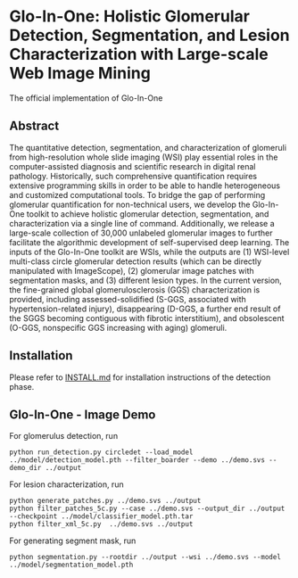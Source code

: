 # Glo-In-One: Holistic Glomerular Detection, Segmentation, and Lesion Characterization with Large-scale Web Image Mining
The official implementation of Glo-In-One


## Abstract
The quantitative detection, segmentation, and characterization of glomeruli from high-resolution whole slide imaging (WSI) play essential roles in the computer-assisted diagnosis and scientific research in digital renal pathology. Historically, such comprehensive quantification requires extensive programming skills in order to be able to handle heterogeneous and customized computational tools. To bridge the gap of performing glomerular quantification for non-technical users, we develop the Glo-In-One toolkit to achieve holistic glomerular detection, segmentation, and characterization via a single line of command. Additionally, we release a large-scale collection of 30,000 unlabeled glomerular images to further facilitate the algorithmic development of self-supervised deep learning. The inputs of the Glo-In-One toolkit are WSIs, while the outputs are (1) WSI-level multi-class circle glomerular detection results (which can be directly manipulated with ImageScope), (2) glomerular image patches with segmentation masks, and (3) different lesion types. In the current version, the fine-grained global glomerulosclerosis (GGS) characterization is provided, including assessed-solidified (S-GGS, associated with hypertension-related injury), disappearing (D-GGS, a further end result of the SGGS becoming contiguous with fibrotic interstitium), and obsolescent (O-GGS, nonspecific GGS increasing with aging) glomeruli.

## Installation

Please refer to [INSTALL.md](docs/INSTALL.md) for installation instructions of the detection phase.

## Glo-In-One - Image Demo

For glomerulus detection, run 

```
python run_detection.py circledet --load_model ../model/detection_model.pth --filter_boarder --demo ../demo.svs --demo_dir ../output
```

For lesion characterization, run

```
python generate_patches.py ../demo.svs ../output
python filter_patches_5c.py --case ../demo.svs --output_dir ../output --checkpoint ../model/classifier_model.pth.tar
python filter_xml_5c.py  ../demo.svs ../output
```

For generating segment mask, run

```
python segmentation.py --rootdir ../output --wsi ../demo.svs --model ../model/segmentation_model.pth
```
